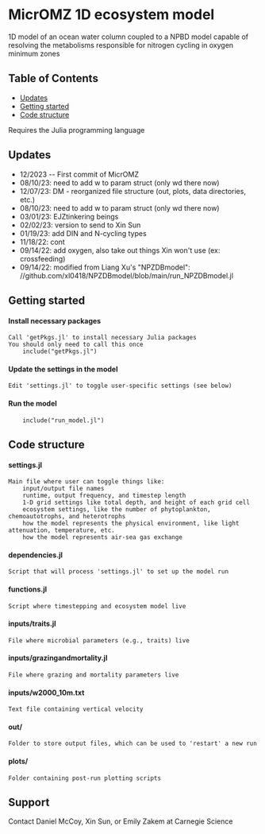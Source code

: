 # MicrOMZ 1D ecosystem model 
1D model of an ocean water column coupled to a NPBD model capable of resolving the metabolisms responsible for nitrogen cycling in oxygen minimum zones

## Table of Contents
- [Updates](#updates)
- [Getting started](#getting-started)
- [Code structure](#code-structure)

Requires the Julia programming language

## Updates
* 12/2023 -- First commit of MicrOMZ 
* 08/10/23: need to add w to param struct (only wd there now)
* 12/07/23: DM - reorganized file structure (out, plots, data directories, etc.)
* 08/10/23: need to add w to param struct (only wd there now)
* 03/01/23: EJZtinkering beings
* 02/02/23: version to send to Xin Sun
* 01/19/23: add DIN and N-cycling types
* 11/18/22: cont
* 09/14/22: add oxygen, also take out things Xin won't use (ex: crossfeeding) 
* 09/14/22: modified from Liang Xu's "NPZDBmodel": //github.com/xl0418/NPZDBmodel/blob/main/run_NPZDBmodel.jl

## Getting started
#### Install necessary packages 
    Call 'getPkgs.jl' to install necessary Julia packages
    You should only need to call this once
        include("getPkgs.jl")
#### Update the settings in the model 
	Edit 'settings.jl' to toggle user-specific settings (see below) 
#### Run the model
        include("run_model.jl")

## Code structure 
#### settings.jl 
    Main file where user can toggle things like:
        input/output file names
        runtime, output frequency, and timestep length
        1-D grid settings like total depth, and height of each grid cell
        ecosystem settings, like the number of phytoplankton, chemoautotrophs, and heterotrophs
        how the model represents the physical environment, like light attenuation, temperature, etc.
        how the model represents air-sea gas exchange
        
#### dependencies.jl  
    Script that will process 'settings.jl' to set up the model run 

#### functions.jl  
    Script where timestepping and ecosystem model live

#### inputs/traits.jl 
    File where microbial parameters (e.g., traits) live
        
#### inputs/grazingandmortality.jl 
    File where grazing and mortality parameters live

#### inputs/w2000_10m.txt
    Text file containing vertical velocity

#### out/
	Folder to store output files, which can be used to 'restart' a new run

#### plots/
	Folder containing post-run plotting scripts
        
## Support
Contact Daniel McCoy, Xin Sun, or Emily Zakem at Carnegie Science 

